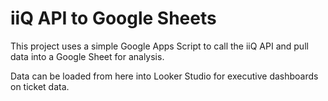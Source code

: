 # iiQ API to Google Sheets

This project uses a simple Google Apps Script to call the iiQ API and pull data into a Google Sheet for analysis.

Data can be loaded from here into Looker Studio for executive dashboards on ticket data.